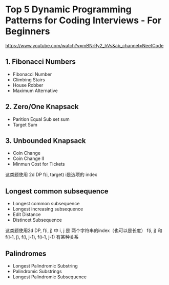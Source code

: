 # Top 5 Dynamic Programming Patterns for Coding Interviews - For Beginners
https://www.youtube.com/watch?v=mBNrRy2_hVs&ab_channel=NeetCode


## 1. Fibonacci Numbers
- Fibonacci Number
- Climbing Stairs
- House Robber
- Maximum Alternative

## 2. Zero/One Knapsack
- Parition Equal Sub set sum
- Target Sum


## 3. Unbounded Knapsack
- Coin Change
- Coin Change II
- Minmun Cost for Tickets

这类题使用 2d DP 
f(i, target)  i是选项的 index 

## Longest common subsequence
- Longest common subsequence
- Longest increasing subsequence
- Edit Distance
- Distincet Subsequence

这类题使用2d DP, 
f(i, j) 中 i, j 是 两个字符串的index（也可以是长度） 
f(i, j) 和 f(i-1, j), f(i, j-1), f(i-1, j-1) 有某种关系

## Palindromes
- Longest Palindromic Substring
- Palindromic Substrings
- Longest Palindromic Subsequence




